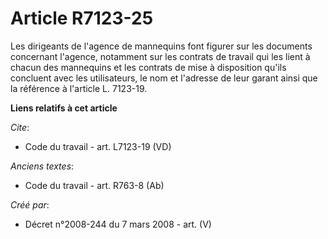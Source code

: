# Article R7123-25

Les dirigeants de l'agence de mannequins font figurer sur les documents concernant l'agence, notamment sur les contrats de
travail qui les lient à chacun des mannequins et les contrats de mise à disposition qu'ils concluent avec les utilisateurs,
le nom et l'adresse de leur garant ainsi que la référence à l'article L. 7123-19.

**Liens relatifs à cet article**

_Cite_:

  - Code du travail - art. L7123-19 (VD)

_Anciens textes_:

  - Code du travail - art. R763-8 (Ab)

_Créé par_:

  - Décret n°2008-244 du 7 mars 2008 - art. (V)
